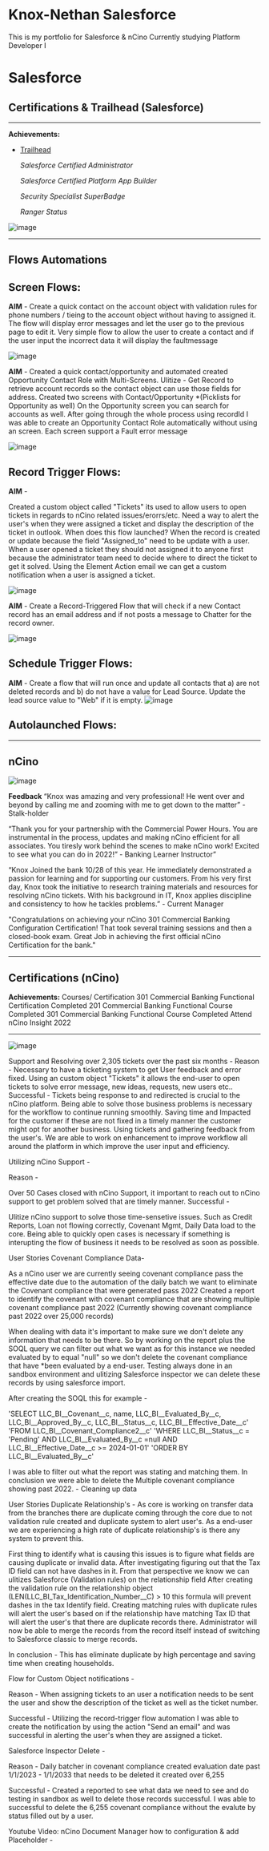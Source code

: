 # Knox-Nethan Salesforce
This is my portfolio for Salesforce &amp; nCino
Currently studying Platform Developer I
# Salesforce 
## Certifications & Trailhead (Salesforce)


---

**Achievements:**

- [Trailhead](https://trailblazer.me/id/ksoto4)
    
    *Salesforce Certified Administrator*
    
    *Salesforce Certified Platform App Builder*
    
    *Security Specialist SuperBadge*
    
    *Ranger Status*

![image](https://user-images.githubusercontent.com/117833554/201966203-cb4739b7-af3c-4bef-86ea-175df322e793.png)

---
## Flows Automations
  
  
## Screen Flows:

**AIM** -
Create a quick contact on the account object with validation rules for phone numbers / tieing to the account object without having to assigned it. The flow will display error messages and let the user go to the previous page to edit it.
Very simple flow to allow the user to create a contact and if the user input the incorrect data it will display the faultmessage

![image](https://user-images.githubusercontent.com/117833554/201966890-b5433c94-7184-4b91-a70d-ce9206808af6.png)


**AIM** -
Created a quick contact/opportunity and automated created Opportunity Contact Role with Multi-Screens.
Ulitize - Get Record to retrieve account records so the contact object can use those fields for address. Created two screens with Contact/Opportunity *(Picklists for Opportunity as well) On the Opportunity screen you can search for accounts as well. After going through the whole process using recordId I was able to create an Opportunity Contact Role automatically without using an screen. Each screen support a Fault error message

![image](https://user-images.githubusercontent.com/117833554/201966970-d77946cc-0203-46bc-92ec-2c84c1b5513d.png)

## Record Trigger Flows:

**AIM** -

Created a custom object called "Tickets" its used to allow users to open tickets in regards to nCino related issues/erorrs/etc. Need a way to alert the user's when they were assigned a ticket and display the description of the ticket in outlook.
When does this flow launched? When the record is created or update because the field "Assigned_to" need to be update with a user. When a user opened a ticket they should not assigned it to anyone first because the administrator team need to decide where to direct the ticket to get it solved. Using the Element Action email we can get a custom notification when a user is assigned a ticket.

![image](https://user-images.githubusercontent.com/117833554/201967094-27f2ce66-a8f2-4845-abe2-8cc1941df0ee.png)

**AIM** -
Create a Record-Triggered Flow that will check if a new Contact record has an email address and if not posts a message to Chatter for the record owner.

![image](https://user-images.githubusercontent.com/117833554/207113249-93f391dd-5691-4e53-8c74-efd0b7191f78.png)


## Schedule Trigger Flows:
**AIM** -
Create a flow that will run once and update all contacts that a) are not deleted records and b) do not have a value for Lead Source. Update the lead source value to "Web" if it is empty.
![image](https://user-images.githubusercontent.com/117833554/207110490-11c43fbd-2230-495b-8e46-b9de6984d253.png)




## Autolaunched Flows:




---

## nCino
![image](https://user-images.githubusercontent.com/117833554/201967348-6faac0f5-d250-4281-b556-27111eb87a6f.png)

**Feedback**
“Knox was amazing and very professional! He went over and beyond by calling me and zooming with me to get down to the matter” - Stalk-holder

“Thank you for your partnership with the Commercial Power Hours. You are instrumental in the process, updates and making nCino efficient for all associates. You tiresly work behind the scenes to make nCino work! Excited to see what you can do in 2022!” - Banking Learner Instructor”

“Knox Joined the bank 10/28 of this year. He immediately demonstrated a passion for learning and for supporting our customers. From his very first day, Knox took the initiative to research training materials and resources for resolving nCino tickets. With his background in IT, Knox applies discipline and consistency to how he tackles problems.” - Current Manager

"Congratulations on achieving your nCino 301 Commercial Banking Configuration Certification! That took several training sessions and then a closed-book exam. Great Job in achieving the first official nCino Certification for the bank."

---


## Certifications (nCino)

**Achievements:**
Courses/ Certification
 301 Commercial Banking Functional Certification Completed
 201 Commercial Banking Functional Course Completed
 301 Commercial Banking Functional Course Completed
 Attend nCino Insight 2022
 
 ---
 
![image](https://user-images.githubusercontent.com/117833554/201967615-89ef99a7-133c-4020-828d-af36419a80ef.png)

Support and Resolving over 2,305 tickets over the past six months -
Reason -
Necessary to have a ticketing system to get User feedback and error fixed. Using an custom object "Tickets" it allows the end-user to open tickets to solve error message, new ideas, requests, new users etc..
Successful -
Tickets being response to and redirected is crucial to the nCino platform. Being able to solve those business problems is necessary for the workflow to continue running smoothly. Saving time and Impacted for the customer if these are not fixed in a timely manner the customer might opt for another business. Using tickets and gathering feedback from the user's. We are able to work on enhancement to improve workflow all around the platform in which improve the user input and efficiency.

Utilizing nCino Support -

Reason -

Over 50 Cases closed with nCino Support, it important to reach out to nCino support to get problem solved that are timely manner.
Successful -

Ulitize nCino support to solve those time-sensetive issues. Such as Credit Reports, Loan not flowing correctly, Covenant Mgmt, Daily Data load to the core. Being able to quickly open cases is necessary if something is interupting the flow of business it needs to be resolved as soon as possible.

User Stories  Covenant Compliance Data-

As a nCino user we are currently seeing covenant compliance pass the effective date due to the automation of the daily batch we want to eliminate the Covenant compliance that were generated pass 2022
Created a report to identify the covenant with covenant compliance that are showing multiple covenant compliance past 2022 (Currently showing covenant compliance past 2022 over 25,000 records)

When dealing with data it's important to make sure we don't delete any information that needs to be there. So by working on the report plus the SOQL query we can filter out what we want as for this instance we needed  evaluated by to equal "null" so we don't delete the covenant compliance that have *been evaluated by a end-user.
Testing always done in an sandbox environment and ulitizing Salesforce inspector we can delete these records by using salesforce import.

After creating the SOQL this for example -

'SELECT LLC_BI__Covenant__c, name, LLC_BI__Evaluated_By__c, LLC_BI__Approved_By__c, LLC_BI__Status__c, LLC_BI__Effective_Date__c'
'FROM LLC_BI__Covenant_Compliance2__c'
'WHERE LLC_BI__Status__c = 'Pending' AND LLC_BI__Evaluated_By__c =null AND LLC_BI__Effective_Date__c >= 2024-01-01' 
'ORDER BY LLC_BI__Evaluated_By__c'

I was able to filter out what the report was stating and matching them.
In conclusion we were able to delete the Multiple covenant compliance showing past 2022.  - Cleaning up data

User Stories Duplicate Relationship's -
As core is working on transfer data from the branches there are duplicate coming through the core due to not validation rule created and duplicate system to alert user's. As a end-user we are experiencing a high rate of duplicate relationship's is there any system to prevent this.

First thing to identify what is causing this issues is to figure what fields are causing duplicate or invalid data. After investigating figuring out that the Tax ID field can not have dashes in it. From that perspective we know we can ulitizes Salesforce (Validation rules) on the relationship field
After creating the validation rule on the relationship object (LEN(LLC_BI_Tax_Identification_Number__C) > 10 this formula will prevent dashes in the tax Identify field.
Creating matching rules with duplicate rules will alert the user's based on  if the relationship have matching Tax ID that will alert the user's that there are duplicate records there.
Administrator will now be able to merge the records from the record itself instead of switching to Salesforce classic to merge records.

In conclusion - This has eliminate duplicate by high percentage and saving time when creating households.

Flow for Custom Object notifications -

Reason -
When assigning tickets to an user a notification needs to be sent the user and show the description of the ticket as well as the ticket number.

Successful -
Utilizing the record-trigger flow automation I was able to create the notification by using the action "Send an email" and was successful in alerting the user's when they are assigned a ticket.

Salesforce Inspector Delete  -

Reason -
Daily batcher in covenant compliance created evaluation date past 1/1/2023 - 1/1/2033 that needs to be deleted it created over 6,255

Successful -
Created a reported to see what data we need to see and do testing in sandbox as well to delete those records successful. I was able to successful to delete the 6,255 covenant compliance without the evalute by status filled out by a user.

Youtube Video: nCino Document Manager how to configuration & add Placeholder -






